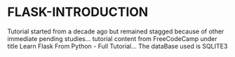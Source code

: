 # FLASK-INTRODUCTION
Tutorial started from a decade ago but remained stagged because of other immediate pending studies...
tutorial content from FreeCodeCamp under title Learn Flask From Python - Full Tutorial...
The dataBase used is SQLITE3

